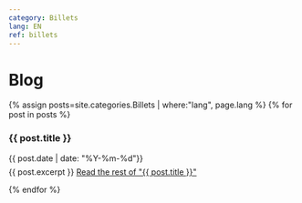 ```yaml
---
category: Billets
lang: EN
ref: billets
---
```



<h1>Blog</h1>
<div class="posts">
  {% assign posts=site.categories.Billets | where:"lang", page.lang %}
  {% for post in posts %}

  <article class="post">

   <h3 style="margin-bottom:0">
   
   {{ post.title }}
      </h3>
      <div class="date">
        {{ post.date | date: "%Y-%m-%d"}}
      </div>
          <p style="margin-top: .5em;">
        {{ post.excerpt }} <a href="{{ site.baseurl }}{{ post.url }}" class="read-more"><span class="fa fa-arrow-right"></span> Read the rest of "{{ post.title }}"</a>
      </p>

  </article>
    
  {% endfor %}
</div>

